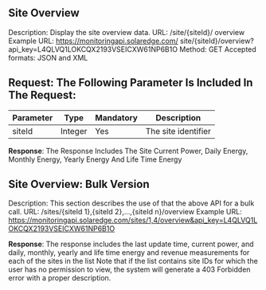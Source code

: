## Site Overview

Description: Display the site overview data. URL: /site/{siteId}/ overview Example URL: https://monitoringapi.solaredge.com/ site/{siteId}/overview?api_key=L4QLVQ1LOKCQX2193VSEICXW61NP6B1O Method: GET Accepted formats: JSON and XML 

##  **Request**: The Following Parameter Is Included In The Request:

| Parameter    | Type    | Mandatory    | Description         |
|--------------|---------|--------------|---------------------|
| siteId       | Integer | Yes          | The site identifier |

**Response**: The Response Includes The Site Current Power, Daily Energy, Monthly Energy, Yearly Energy And Life Time Energy

## Site Overview: Bulk Version

Description: This section describes the use of that the above API for a bulk call. URL: /sites/{siteId 1},{siteId 2},…,{siteId n}/overview Example URL: https://monitoringapi.solaredge.com/sites/1,4/overview&api_key=L4QLVQ1LOKCQX2193VSEICXW61NP6B1O 

 **Response**: The response includes the last update time, current power, and daily, monthly, yearly and life time energy and 
revenue measurements for each of the sites in the list 
Note that if the list contains site IDs for which the user has no permission to view, the system will generate a 403 Forbidden error with a proper description. 
